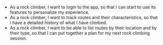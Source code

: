 * As a rock climber, I want to login to the app, so that I can start to use its features to personalize my experience.  
* As a rock climber, I want to track routes and their characteristics, so that I have a detailed history of what I have climbed.
* As a rock climber, I want to be able to list routes by their location and by their type, so that I can put together a plan for my next rock climbing session.
